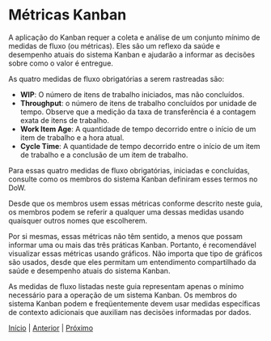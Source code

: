 # Métricas Kanban

A aplicação do Kanban requer a coleta e análise de um conjunto mínimo de medidas de fluxo (ou métricas). Eles são um reflexo da saúde e desempenho atuais do sistema Kanban e ajudarão a informar as decisões sobre como o valor é entregue.

As quatro medidas de fluxo obrigatórias a serem rastreadas são:

- **WIP**: O número de itens de trabalho iniciados, mas não concluídos.
- **Throughput**: o número de itens de trabalho concluídos por unidade de tempo. Observe que a medição da taxa de transferência é a contagem exata de itens de trabalho.
- **Work Item Age**: A quantidade de tempo decorrido entre o início de um item de trabalho e a hora atual.
- **Cycle Time**: A quantidade de tempo decorrido entre o início de um item de trabalho e a conclusão de um item de trabalho.

Para essas quatro medidas de fluxo obrigatórias, iniciadas e concluídas, consulte como os membros do sistema Kanban definiram esses termos no DoW.

Desde que os membros usem essas métricas conforme descrito neste guia, os membros podem se referir a qualquer uma dessas medidas usando quaisquer outros nomes que escolherem.

Por si mesmas, essas métricas não têm sentido, a menos que possam informar uma ou mais das três práticas Kanban. Portanto, é recomendável visualizar essas métricas usando gráficos. Não importa que tipo de gráficos são usados, desde que eles permitam um entendimento compartilhado da saúde e desempenho atuais do sistema Kanban.

As medidas de fluxo listadas neste guia representam apenas o mínimo necessário para a operação de um sistema Kanban. Os membros do sistema Kanban podem e freqüentemente devem usar medidas específicas de contexto adicionais que auxiliam nas decisões informadas por dados.

[Início](README.md) | [Anterior](kanban_pratices_three.md) | [Próximo](graphics.md)

